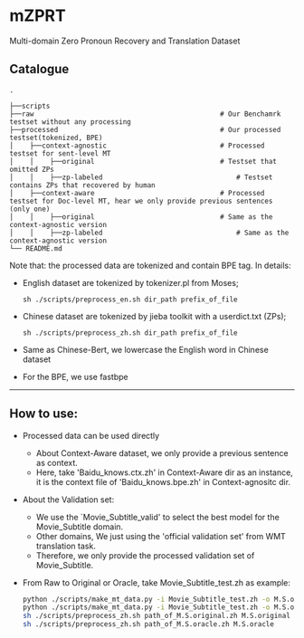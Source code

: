 # mZPRT
Multi-domain Zero Pronoun Recovery and Translation Dataset

## Catalogue

```
.

├──scripts
├──raw                                              # Our Benchamrk testset without any processing
├──processed                                        # Our processed testset(tokenized, BPE)
│    ├──context-agnostic                            # Processed testset for sent-level MT
│    │    ├──original                               # Testset that omitted ZPs
│    │    ├──zp-labeled                                 # Testset contains ZPs that recovered by human
│    ├──context-aware                               # Processed testset for Doc-level MT, hear we only provide previous sentences (only one)
│    │    ├──original                               # Same as the context-agnostic version   
│    │    ├──zp-labeled                                 # Same as the context-agnostic version   
└── README.md
```


Note that: the processed data are tokenized and contain BPE tag.  In details:

* English dataset are tokenized by tokenizer.pl from Moses;
  
  ````
  sh ./scripts/preprocess_en.sh dir_path prefix_of_file
  ````
  
* Chinese dataset are tokenized by jieba toolkit with a userdict.txt (ZPs);
  
  ```
  sh ./scripts/preprocess_zh.sh dir_path prefix_of_file
  ```
  
* Same as Chinese-Bert, we lowercase the English word in Chinese dataset

* For the BPE, we use fastbpe

---
## How to use:

* Processed data can be used directly
  * About Context-Aware dataset, we only provide a previous sentence as context.
  * Here,  take 'Baidu_knows.ctx.zh' in Context-Aware dir as an instance, it is the context file of 'Baidu_knows.bpe.zh' in Context-agnositc dir. 

* About the Validation set:
  * We use the `Movie_Subtitle_valid' to select the best model for the Movie_Subtitle domain.
  * Other domains, We just using the 'official validation set' from WMT translation task.
  * Therefore, we only provide the processed validation set of Movie_Subtitle.

* From Raw to Original or Oracle, take Movie_Subtitle_test.zh as example:

  ```bash
  python ./scripts/make_mt_data.py -i Movie_Subtitle_test.zh -o M.S.original.zh
  python ./scripts/make_mt_data.py -i Movie_Subtitle_test.zh -o M.S.oracle.zh -z
  sh ./scripts/preprocess_zh.sh path_of_M.S.original.zh M.S.original
  sh ./scripts/preprocess_zh.sh path_of_M.S.oracle.zh M.S.oracle
  ```

  

  



